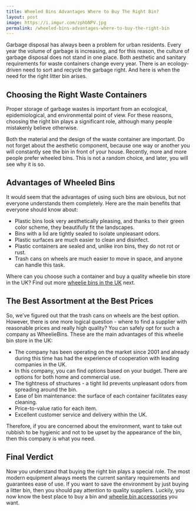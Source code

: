 ```yaml
---
title: Wheeled Bins Advantages Where to Buy The Right Bin?
layout: post
image: https://i.imgur.com/zphbNPV.jpg
permalink: /wheeled-bins-advantages-where-to-buy-the-right-bin
---
```


Garbage disposal has always been a problem for urban residents. Every year the volume of garbage is increasing, and for this reason, the culture of garbage disposal does not stand in one place. Both aesthetic and sanitary requirements for waste containers change every year. There is an ecology-driven need to sort and recycle the garbage right. And here is when the need for the right litter bin arises.

## Choosing the Right Waste Containers

Proper storage of garbage wastes is important from an ecological, epidemiological, and environmental point of view. For these reasons, choosing the right bin plays a significant role, although many people mistakenly believe otherwise.

Both the material and the design of the waste container are important. Do not forget about the aesthetic component, because one way or another you will constantly see the bin in front of your house. Recently, more and more people prefer wheeled bins. This is not a random choice, and later, you will see why it is so.

## Advantages of Wheeled Bins

It would seem that the advantages of using such bins are obvious, but not everyone understands them completely. Here are the main benefits that everyone should know about:

- Plastic bins look very aesthetically pleasing, and thanks to their green color scheme, they beautifully fit the landscapes.
- Bins with a lid are tightly sealed to isolate unpleasant odors.
- Plastic surfaces are much easier to clean and disinfect.
- Plastic containers are sealed and, unlike iron bins, they do not rot or rust.
- Trash cans on wheels are much easier to move in space, and anyone can handle this task.

Where can you choose such a container and buy a quality wheelie bin store in the UK? Find out more [wheelie bins in the UK](https://wheeliebins.com/) next.

## The Best Assortment at the Best Prices

So, we’ve figured out that the trash cans on wheels are the best option. However, there is one more logical question - where to find a supplier with reasonable prices and really high quality? You can safely opt for such a company as WheelieBins. These are the main advantages of this wheelie bin store in the UK:

- The company has been operating on the market since 2001 and already during this time has had the experience of cooperation with leading companies in the UK.
- In this company, you can find options based on your budget. There are options for both home and commercial use.
- The tightness of structures - a tight lid prevents unpleasant odors from spreading around the bin.
- Ease of bin maintenance: the surface of each container facilitates easy cleaning.
- Price-to-value ratio for each item.
- Excellent customer service and delivery within the UK.

Therefore, if you are concerned about the environment, want to take out rubbish to be hygienic and not to be upset by the appearance of the bin, then this company is what you need.

## Final Verdict

Now you understand that buying the right bin plays a special role. The most modern equipment always meets the current sanitary requirements and guarantees ease of use. If you want to save the environment by just buying a litter bin, then you should pay attention to quality suppliers. Luckily, you now know the best place to buy a bin and [wheelie bin accessories](https://wheeliebins.com/wheelie-bin-spares-and-accessories/) you want.
